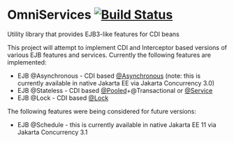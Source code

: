 # OmniServices [![Build Status](https://travis-ci.org/omnifaces/omniservices.svg?branch=develop)](https://travis-ci.org/omnifaces/omniservices)
Utility library that provides EJB3-like features for CDI beans

This project will attempt to implement CDI and Interceptor based versions of various EJB features and services. Currently the following features are implemented:

* EJB @Asynchronous - CDI based [@Asynchronous]([https://www.javadoc.io/static/org.omnifaces/omniservices/0.4/org.omnifaces.services/org/omnifaces/services/asynchronous/Asynchronous.html](https://github.com/omnifaces/omniservices/blob/develop/src/main/java/org/omnifaces/services/asynchronous/Asynchronous.java)) (note: this is currently available in native Jakarta EE via Jakarta Concurrency 3.0)
* EJB @Stateless - CDI based [@Pooled]([https://www.javadoc.io/static/org.omnifaces/omniservices/0.4/org.omnifaces.services/org/omnifaces/services/pooled/Pooled.html](https://github.com/omnifaces/omniservices/blob/develop/src/main/java/org/omnifaces/services/pooled/Pooled.java))+@Transactional or [@Service]([https://www.javadoc.io/static/org.omnifaces/omniservices/0.4/org.omnifaces.services/org/omnifaces/services/Service.html](https://github.com/omnifaces/omniservices/blob/develop/src/main/java/org/omnifaces/services/Service.java))
* EJB @Lock - CDI based [@Lock]([https://www.javadoc.io/static/org.omnifaces/omniservices/0.4/org.omnifaces.services/org/omnifaces/services/lock/Lock.html](https://github.com/omnifaces/omniservices/blob/develop/src/main/java/org/omnifaces/services/lock/Lock.java))

The following features were being considered for future versions:

* EJB @Schedule - this is currently available in native Jakarta EE 11 via Jakarta Concurrency 3.1
